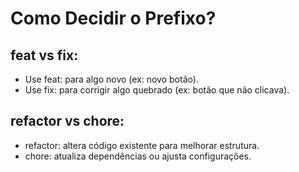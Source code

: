 # Como Decidir o Prefixo?

## feat vs fix:
* Use feat: para algo novo (ex: novo botão).
* Use fix: para corrigir algo quebrado (ex: botão que não clicava).

## refactor vs chore:
* refactor: altera código existente para melhorar estrutura.
* chore: atualiza dependências ou ajusta configurações.